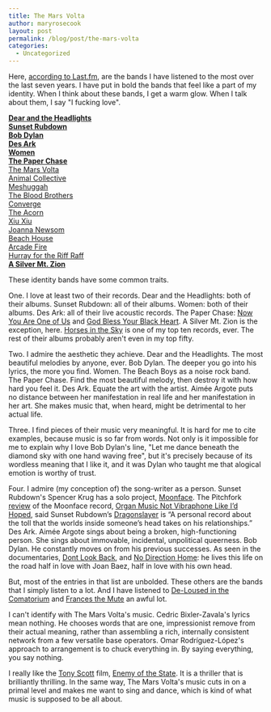 ```yaml
---
title: The Mars Volta
author: maryrosecook
layout: post
permalink: /blog/post/the-mars-volta
categories:
  - Uncategorized
---
```

Here, [according to Last.fm][1], are the bands I have listened to the most over the last seven years. I have put in bold the bands that feel like a part of my identity. When I think about these bands, I get a warm glow. When I talk about them, I say "I fucking love".

[**Dear and the Headlights**][2]  
[**Sunset Rubdown**][3]  
[**Bob Dylan**][4]  
[**Des Ark**][5]  
[**Women**][6]  
[**The Paper Chase**][7]  
[The Mars Volta][8]  
[Animal Collective][9]  
[Meshuggah][10]  
[The Blood Brothers][11]  
[Converge][12]  
[The Acorn][13]  
[Xiu Xiu][14]  
[Joanna Newsom][15]  
[Beach House][16]  
[Arcade Fire][17]  
[Hurray for the Riff Raff][18]  
[**A Silver Mt. Zion**][19]

These identity bands have some common traits.

One. I love at least two of their records. Dear and the Headlights: both of their albums. Sunset Rubdown: all of their albums. Women: both of their albums. Des Ark: all of their live acoustic records. The Paper Chase: [Now You Are One of Us][20] and [God Bless Your Black Heart][21]. A Silver Mt. Zion is the exception, here. [Horses in the Sky][22] is one of my top ten records, ever. The rest of their albums probably aren't even in my top fifty.

Two. I admire the aesthetic they achieve. Dear and the Headlights. The most beautiful melodies by anyone, ever. Bob Dylan. The deeper you go into his lyrics, the more you find. Women. The Beach Boys as a noise rock band. The Paper Chase. Find the most beautiful melody, then destroy it with how hard you feel it. Des Ark. Equate the art with the artist. Aimée Argote puts no distance between her manifestation in real life and her manifestation in her art. She makes music that, when heard, might be detrimental to her actual life.

Three. I find pieces of their music very meaningful. It is hard for me to cite examples, because music is so far from words. Not only is it impossible for me to explain why I love Bob Dylan's line, "Let me dance beneath the diamond sky with one hand waving free", but it's precisely because of its wordless meaning that I like it, and it was Dylan who taught me that alogical emotion is worthy of trust.

Four. I admire (my conception of) the song-writer as a person. Sunset Rubdown's Spencer Krug has a solo project, [Moonface][23]. The Pitchfork [review][24] of the Moonface record, [Organ Music Not Vibraphone Like I’d Hoped][25], said Sunset Rubdown’s [Dragonslayer][26] is “A personal record about the toll that the worlds inside someone’s head takes on his relationships.” Des Ark. Aimée Argote sings about being a broken, high-functioning person. She sings about immovable, incidental, unpolitical queerness. Bob Dylan. He constantly moves on from his previous successes. As seen in the documentaries, [Dont Look Back][27], and [No Direction Home][28]: he lives this life on the road half in love with Joan Baez, half in love with his own head.

But, most of the entries in that list are unbolded. These others are the bands that I simply listen to a lot. And I have listened to [De-Loused in the Comatorium][29] and [Frances the Mute][30] an awful lot.

I can't identify with The Mars Volta's music. Cedric Bixler-Zavala's lyrics mean nothing. He chooses words that are one, impressionist remove from their actual meaning, rather than assembling a rich, internally consistent network from a few versatile base operators. Omar Rodríguez-López's approach to arrangement is to chuck everything in. By saying everything, you say nothing.

I really like the [Tony Scott][31] film, [Enemy of the State][32]. It is a thriller that is brilliantly thrilling. In the same way, The Mars Volta's music cuts in on a primal level and makes me want to sing and dance, which is kind of what music is supposed to be all about.

 [1]: http://www.last.fm/user/maryrosecook/library
 [2]: http://en.wikipedia.org/wiki/Dear_and_the_Headlights
 [3]: http://en.wikipedia.org/wiki/Sunset_Rubdown
 [4]: http://en.wikipedia.org/wiki/Bob_Dylan
 [5]: http://desark.org/
 [6]: http://en.wikipedia.org/wiki/Women_(band)
 [7]: http://en.wikipedia.org/wiki/The_Paper_Chase_(band)
 [8]: http://en.wikipedia.org/wiki/The_Mars_Volta
 [9]: http://en.wikipedia.org/wiki/Animal_Collective
 [10]: http://en.wikipedia.org/wiki/Meshuggah
 [11]: http://en.wikipedia.org/wiki/The_Blood_Brothers_(band)
 [12]: http://en.wikipedia.org/wiki/Converge_(band)
 [13]: http://en.wikipedia.org/wiki/The_Acorn
 [14]: http://en.wikipedia.org/wiki/Xiu_Xiu
 [15]: http://en.wikipedia.org/wiki/Joanna_Newsom
 [16]: http://en.wikipedia.org/wiki/Beach_House
 [17]: http://en.wikipedia.org/wiki/Arcade_Fire
 [18]: http://en.wikipedia.org/wiki/Hurray_for_the_Riff_Raff
 [19]: http://en.wikipedia.org/wiki/Thee_Silver_Mt._Zion
 [20]: http://en.wikipedia.org/wiki/Now_You_Are_One_of_Us
 [21]: http://en.wikipedia.org/wiki/God_Bless_Your_Black_Heart
 [22]: http://en.wikipedia.org/wiki/Horses_in_the_Sky
 [23]: http://moonface.ca/
 [24]: http://pitchfork.com/reviews/albums/15674-organ-music-not-vibraphone-like-id-hoped/
 [25]: http://en.wikipedia.org/wiki/Organ_Music_Not_Vibraphone_Like_I
 [26]: http://en.wikipedia.org/wiki/Dragonslayer_(Sunset_Rubdown_album)
 [27]: http://en.wikipedia.org/wiki/Dont_Look_Back
 [28]: http://en.wikipedia.org/wiki/No_Direction_Home
 [29]: http://en.wikipedia.org/wiki/De-Loused_in_the_Comatorium
 [30]: http://en.wikipedia.org/wiki/Frances_the_Mute
 [31]: http://en.wikipedia.org/wiki/Tony_Scott
 [32]: http://en.wikipedia.org/wiki/Enemy_of_the_State_(film)